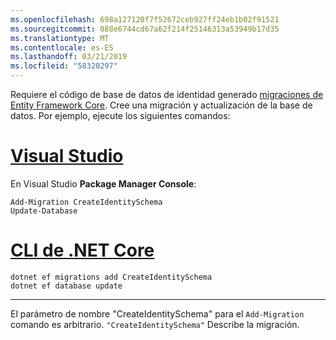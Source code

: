 ```yaml
---
ms.openlocfilehash: 698a127120f7f52672ceb927ff24eb1b02f91521
ms.sourcegitcommit: 088e6744cd67a62f214f25146313a53949b17d35
ms.translationtype: MT
ms.contentlocale: es-ES
ms.lasthandoff: 03/21/2019
ms.locfileid: "58320297"
---
```

Requiere el código de base de datos de identidad generado [migraciones de Entity Framework Core](/ef/core/managing-schemas/migrations/). Cree una migración y actualización de la base de datos. Por ejemplo, ejecute los siguientes comandos:

# <a name="visual-studiotabvisual-studio"></a>[Visual Studio](#tab/visual-studio)

En Visual Studio **Package Manager Console**:

```PMC
Add-Migration CreateIdentitySchema
Update-Database
```

# <a name="net-core-clitabnetcore-cli"></a>[CLI de .NET Core](#tab/netcore-cli)

```cli
dotnet ef migrations add CreateIdentitySchema
dotnet ef database update
```

---

El parámetro de nombre "CreateIdentitySchema" para el `Add-Migration` comando es arbitrario. `"CreateIdentitySchema"` Describe la migración.
